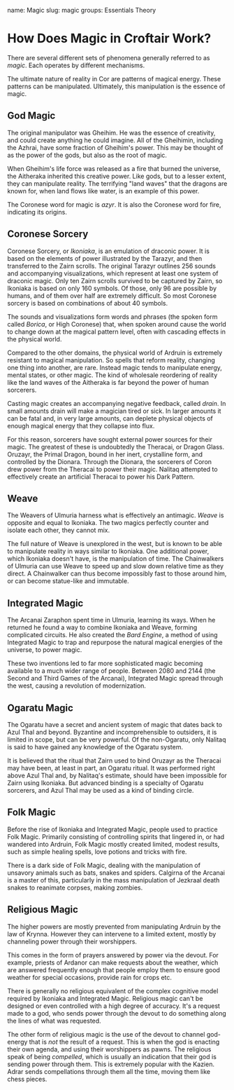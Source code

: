 name: Magic
slug: magic
groups:
    Essentials
    Theory

# How Does Magic in Croftair Work?

There are several different sets of phenomena generally referred to as *magic*. Each operates by different mechanisms.

The ultimate nature of reality in Cor are patterns of magical energy. These patterns can be manipulated. Ultimately, this manipulation is the essence of magic.

## God Magic

The original manipulator was Gheihim. He was the essence of creativity, and could create anything he could imagine. All of the Gheihimin, including the Azhrai, have some fraction of Gheihim's power. This may be thought of as the power of the gods, but also as the root of magic.

When Gheihim's life force was released as a fire that burned the universe, the Aitheraka inherited this creative power. Like gods, but to a lesser extent, they can manipulate reality. The terrifying "land waves" that the dragons are known for, when land flows like water, is an example of this power.

The Coronese word for magic is *azyr*. It is also the Coronese word for fire, indicating its origins.

## Coronese Sorcery 

Coronese Sorcery, or *Ikoniaka*, is an emulation of draconic power. It is based on the elements of power illustrated by the Tarazyr, and then transferred to the Zairn scrolls. The original Tarazyr outlines 256 sounds and accompanying visualizations, which represent at least one system of draconic magic. Only ten Zairn scrolls survived to be captured by Zairn, so Ikoniaka is based on only 160 symbols. Of those, only 96 are possible by humans, and of them over half are extremely difficult. So most Coronese sorcery is based on combinations of about 40 symbols.

The sounds and visualizations form words and phrases (the spoken form called *Borica*, or High Coronese) that, when spoken around cause the world to change down at the magical pattern level, often with cascading effects in the physical world.

Compared to the other domains, the physical world of Ardruin is extremely resistant to magical manipulation. So spells that reform reality, changing one thing into another, are rare. Instead magic tends to manipulate energy, mental states, or other magic. The kind of wholesale reordering of reality like the land waves of the Aitheraka is far beyond the power of human sorcerers.

Casting magic creates an accompanying negative feedback, called *drain*. In small amounts drain will make a magician tired or sick. In larger amounts it can be fatal and, in very large amounts, can deplete physical objects of enough magical energy that they collapse into flux.

For this reason, sorcerers have sought external power sources for their magic. The greatest of these is undoubtedly the Theracai, or Dragon Glass. Oruzayr, the Primal Dragon, bound in her inert, crystalline form, and controlled by the Dionara. Through the Dionara, the sorcerers of Coron drew power from the Theracai to power their magic. Nalitaq attempted to effectively create an artificial Theracai to power his Dark Pattern.

## Weave

The Weavers of Ulmuria harness what is effectively an antimagic. *Weave* is opposite and equal to Ikoniaka. The two magics perfectly counter and isolate each other, they cannot mix.

The full nature of Weave is unexplored in the west, but is known to be able to manipulate reality in ways similar to Ikoniaka. One additional power, which Ikoniaka doesn't have, is the manipulation of time. The Chainwalkers of Ulmuria can use Weave to speed up and slow down relative time as they direct. A Chainwalker can thus become impossibly fast to those around him, or can become statue-like and immutable.

## Integrated Magic

The Arcanai Zaraphon spent time in Ulmuria, learning its ways. When he returned he found a way to combine Ikoniaka and Weave, forming complicated circuits. He also created the *Bard Engine*, a method of using Integrated Magic to trap and repurpose the natural magical energies of the universe, to power magic.

These two inventions led to far more sophisticated magic becoming available to a much wider range of people. Between 2080 and 2144 (the Second and Third Games of the Arcanai), Integrated Magic spread through the west, causing a revolution of modernization.

## Ogaratu Magic

The Ogaratu have a secret and ancient system of magic that dates back to Azul Thal and beyond. Byzantine and incomprehensible to outsiders, it is limited in scope, but can be very powerful. Of the non-Ogaratu, only Nalitaq is said to have gained any knowledge of the Ogaratu system.

It is believed that the ritual that Zairn used to bind Oruzayr as the Theracai may have been, at least in part, an Ogaratu ritual. It was performed right above Azul Thal and, by Nalitaq's estimate, should have been impossible for Zairn using Ikoniaka. But advanced binding is a specialty of Ogaratu sorcerers, and Azul Thal may be used as a kind of binding circle.

## Folk Magic

Before the rise of Ikoniaka and Integrated Magic, people used to practice Folk Magic. Primarily consisting of controlling spirits that lingered in, or had wandered into Ardruin, Folk Magic mostly created limited, modest results, such as simple healing spells, love potions and tricks with fire.

There is a dark side of Folk Magic, dealing with the manipulation of unsavory animals such as bats, snakes and spiders. Calgirna of the Arcanai is a master of this, particularly in the mass manipulation of Jezkraal death snakes to reanimate corpses, making zombies.

## Religious Magic

The higher powers are mostly prevented from manipulating Ardruin by the law of Krynna. However they can intervene to a limited extent, mostly by channeling power through their worshippers.

This comes in the form of prayers answered by power via the devout. For example, priests of Ardanor can make requests about the weather, which are answered frequently enough that people employ them to ensure good weather for special occasions, provide rain for crops etc.

There is generally no religious equivalent of the complex cognitive model required by Ikoniaka and Integrated Magic. Religious magic can't be designed or even controlled with a high degree of accuracy. It's a request made to a god, who sends power through the devout to do something along the lines of what was requested.

The other form of religious magic is the use of the devout to channel god-energy that is *not* the result of a request. This is when the god is enacting their own agenda, and using their worshippers as pawns. The religious speak of being *compelled*, which is usually an indication that their god is sending power through them. This is extremely popular with the Kazien. Adrar sends compellations through them all the time, moving them like chess pieces.


